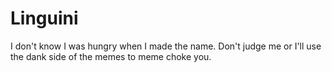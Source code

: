 # Linguini
I don't know I was hungry when I made the name. Don't judge me or I'll use the dank side of the memes to meme choke you.
